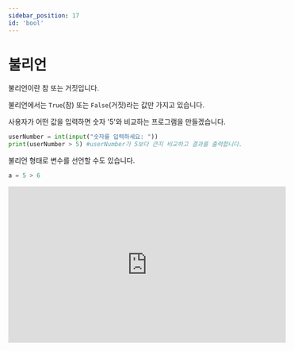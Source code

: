 ```yaml
---
sidebar_position: 17
id: 'bool'
---
```


# 불리언

불리언이란 참 또는 거짓입니다.

불리언에서는 `True`(참) 또는 `False`(거짓)라는 값만 가지고 있습니다.

사용자가 어떤 값을 입력하면 숫자 '5'와 비교하는 프로그램을 만들겠습니다.

```py
userNumber = int(input("숫자를 입력하세요: "))
print(userNumber > 5) #userNumber가 5보다 큰지 비교하고 결과를 출력합니다.
```

불리언 형태로 변수를 선언할 수도 있습니다.

```py
a = 5 > 6
```

<iframe width="560" height="315" src="https://www.youtube.com/embed/QRDmXqVbNPs" title="YouTube video player" frameBorder="0" allow="accelerometer; autoplay; clipboard-write; encrypted-media; gyroscope; picture-in-picture" />

## 주의할 점

파이썬에서는 '옳다면 `True`라고 출력되고 옳지 않다면 `False`'라고 출력됩니다.

기억하세요! `True`와 `False`의 첫 번째 글자는 대문자입니다!

소수로 소문자로 사용하면 다음과 같은 에러가 생깁니다.

<iframe title="Python Playground" src="https://trinket.io/embed/python/8500bba20b" height="400" />

## not 연산자

불리언에서 `True`를 `False`로 `False`를 `True`로 바꾸기 위하여 `not`을 변수 앞에 붙이면 그 반대가 출력됩니다.

<iframe title="Python Playground" src="https://trinket.io/embed/python/5fbbc3204c" height="400" />

## assert()

다음과 같은 예시를 보겠습니다.

CODE1에서 만일 2가 1보다 크면 에러 없이 넘어갑니다.

하지만 만일 `assert` 다음에 나오는 불리언이 거짓이라면 에러가 생깁니다.

에러가 생기는 예시를 관찰하겠습니다.

CODE2는 2가 1보다 크지 않기 때문에 에러가 생깁니다.

파이썬에서 assert의 불리언이 `False`라면 assert 에러가 생깁니다.

파이썬 프로그램에서 나만의 메시지를 만들려면 불리언 뒤에 메시지를 넣으면 됩니다. (CODE3를 확인하세요)

<iframe title="Python Playground" src="https://trinket.io/embed/python3/b23c21c043" height="400" />

## all()과 any()

`all()` 함수는 리스트(배울 내용)가 주어지면 그중에 모두 다 `True`라면 `True`를 돌려주고 하나라도 `True`가 아니면 `False`를 돌려줍니다.

이 메서드는 한 값이 `True`여도 `True`이고 모두 다 `True`가 아니면 `False`를 출력합니다.

<iframe title="Python Playground" src="https://trinket.io/embed/python/6d4ae0d672" height="400" />
